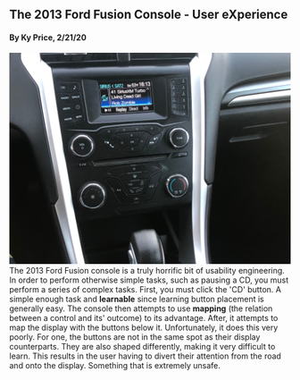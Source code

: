 ## The 2013 Ford Fusion Console - User eXperience
#### By Ky Price, 2/21/20

![alt text](../assets/fordfusion2013.jpg "Fusion Console")
The 2013 Ford Fusion console is a truly horrific bit of usability engineering. In order to perform otherwise simple tasks, such as pausing a CD, you must perform a series of complex tasks. First, you must click the 'CD' button. A simple enough task and **learnable** since learning button placement is generally easy. The console then attempts to use **mapping** (the relation between a control and its' outcome) to its advantage.  After, it attempts to map the display with the buttons below it. Unfortunately, it does this very poorly. For one, the buttons are not in the same spot as their display counterparts. They are also shaped differently, making it very difficult to learn. This results in the user having to divert their attention from the road and onto the display. Something that is extremely unsafe. 
